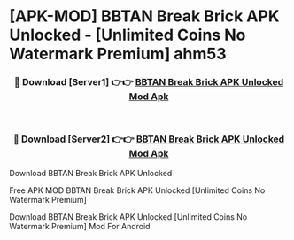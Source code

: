 # [APK-MOD] BBTAN   Break Brick APK Unlocked - [Unlimited Coins No Watermark Premium] ahm53



<div align="center">
<h3>🔴 Download [Server1] 👉👉 <a href="https://momento.my/?title=BBTAN___Break_Brick_APK_Unlocked">BBTAN   Break Brick APK Unlocked Mod Apk</a></h3><br>

<h3>🔴 Download [Server2] 👉👉 <a href="https://momento.my/?title=BBTAN___Break_Brick_APK_Unlocked">BBTAN   Break Brick APK Unlocked Mod Apk</a></h3>
</div>



Download BBTAN   Break Brick APK Unlocked 

Free APK MOD BBTAN   Break Brick APK Unlocked [Unlimited Coins No Watermark Premium]

Download BBTAN   Break Brick APK Unlocked [Unlimited Coins No Watermark Premium] Mod For Android
